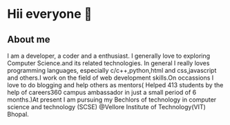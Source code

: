 # Hii everyone :wave:
## About me
I am a developer, a coder and a enthusiast. I generally love to exploring Computer Science.and its related technologies.  In general I really loves programming languages, especially  c/c++,python,html and css,javascript and others.I work on the field of web development skills.On occassions I love to do blogging and help others as mentors( Helped 413 students by the help of careers360 campus ambassador in just a small period of 6 months.)At present I am pursuing my Bechlors of technology in computer science and technology (SCSE) @Vellore Institute of Technology(VIT) Bhopal. 



<!--
**harshagarwal94/harshagarwal94** is a ✨ _special_ ✨ repository because its `README.md` (this file) appears on your GitHub profile.

Here are some ideas to get you started:

- 🔭 I’m currently working on ...
- 🌱 I’m currently learning ...
- 👯 I’m looking to collaborate on ...
- 🤔 I’m looking for help with ...
- 💬 Ask me about ...
- 📫 How to reach me: ...
- 😄 Pronouns: ...
- ⚡ Fun fact: ...
-->
